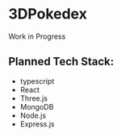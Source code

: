 # 3DPokedex
Work in Progress



## Planned Tech Stack:
- typescript
- React
- Three.js
- MongoDB
- Node.js
- Express.js
